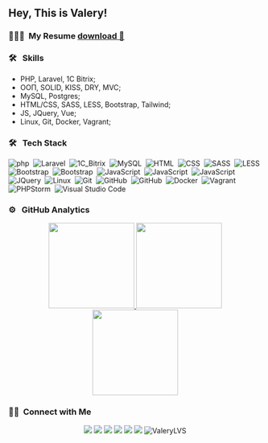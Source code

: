 ## Hey, This is Valery!

### 👨🏻‍💻 &nbsp;My Resume <a download href="./assets/resume.pdf">download 💾</a>

### 🛠 &nbsp; Skills
- PHP, Laravel, 1C Bitrix;
- ООП, SOLID, KISS, DRY, MVC;
- MySQL, Postgres;
- HTML/CSS, SASS, LESS, Bootstrap, Tailwind;
- JS, JQuery, Vue;
- Linux, Git, Docker, Vagrant;

### 🛠 &nbsp; Tech Stack

![php](https://img.shields.io/badge/-PHP-05122A?style=flat&logo=php)&nbsp;
![Laravel](https://img.shields.io/badge/-Laravel-05122A?style=flat&logo=Laravel)&nbsp;
![1C_Bitrix](https://img.shields.io/badge/-1C_Bitrix-05122A?style=flat&logo=1C_Bitrix)&nbsp;
![MySQL](https://img.shields.io/badge/-MySQL-05122A?style=flat&logo=MySQL)&nbsp;
![HTML](https://img.shields.io/badge/-HTML-05122A?style=flat&logo=HTML5)&nbsp;
![CSS](https://img.shields.io/badge/-CSS-05122A?style=flat&logo=CSS3&logoColor=1572B6)&nbsp;
![SASS](https://img.shields.io/badge/-Sass-05122A?style=flat&logo=SASS)&nbsp;
![LESS](https://img.shields.io/badge/-Less-05122A?style=flat&logo=LESS)&nbsp;
![Bootstrap](https://img.shields.io/badge/-Bootstrap-05122A?style=flat&logo=bootstrap&logoColor=563D7C)&nbsp;
![Bootstrap](https://img.shields.io/badge/-TailwindCSS-05122A?style=flat&logo=tailwindcss&logoColor=563D7C)&nbsp;
![JavaScript](https://img.shields.io/badge/-JavaScript-05122A?style=flat&logo=javascript)&nbsp;
![JavaScript](https://img.shields.io/badge/-Vue_JS-05122A?style=flat&logo=vuedotjs)&nbsp;
![JavaScript](https://img.shields.io/badge/--05122A?style=flat&logo=)&nbsp;
![JQuery](https://img.shields.io/badge/-JQuery-05122A?style=flat&logo=JQuery)&nbsp;
![Linux](https://img.shields.io/badge/-Linux-05122A?style=flat&logo=Linux)&nbsp;
![Git](https://img.shields.io/badge/-Git-05122A?style=flat&logo=git)&nbsp;
![GitHub](https://img.shields.io/badge/-GitHub-05122A?style=flat&logo=github)&nbsp;
![GitHub](https://img.shields.io/badge/-BitBucket-05122A?style=flat&logo=bitbucket)&nbsp;
![Docker](https://img.shields.io/badge/-Docker-05122A?style=flat&logo=Docker)&nbsp;
![Vagrant](https://img.shields.io/badge/-Vagrant-05122A?style=flat&logo=Vagrant)&nbsp;
![PHPStorm](https://img.shields.io/badge/-PHPStorm-05122A?style=flat&logo=PHPStorm)&nbsp;
![Visual Studio Code](https://img.shields.io/badge/-Visual%20Studio%20Code-05122A?style=flat&logo=visual-studio-code&logoColor=007ACC)&nbsp;

### ⚙ &nbsp; GitHub Analytics

<p align="center">
<a href="https://github.com/valerylvs">
  <img  height="170em" src="https://github-readme-stats-eight-theta.vercel.app/api?username=valerylvs&show_icons=true&theme=graywhite&include_all_commits=true&count_private=true"/>
  <img  height="170em" src="https://github-readme-stats-eight-theta.vercel.app/api/top-langs/?username=valerylvs&layout=compact&langs_count=8&theme=graywhite"/>
  <img  height="170em" src="http://github-readme-streak-stats.herokuapp.com?user=valerylvs&theme=graywhite"/>
</a>
</p>



### 🤝🏻 &nbsp;Connect with Me

<p align="center">
<a href="https://telegram.im/@ValeryLVS"><img src="https://img.shields.io/badge/-Telegram-0077B5?style=flat&logo=Telegram&logoColor=white"/></a>
<a href="mailto:Mr.Valery.LVS@gmail.com"><img src="https://img.shields.io/badge/-GMail-c14438?style=flat&logo=Gmail&logoColor=white&link=mailto:mr.valery.lvs"/></a>
<a href="https://www.instagram.com/valery.lvs/?hl=ru"><img src="https://img.shields.io/badge/-Instagram-E4405F?style=flat&logo=Instagram&logoColor=white"/></a>
<a href="https://www.facebook.com/profile.php?id=100015156513838"><img src="https://img.shields.io/badge/-Facebook-1877F2?style=flat&logo=Facebook&logoColor=white"/></a>
<a href="https://it-network.onelink.me/GF0K/gxjvrwv3"><img src="https://img.shields.io/badge/-@IT_Network-2b3438?style=flat&logo=&logoColor=white"/></a>
<a href="https://github.com/ValeryLVS"><img src="https://img.shields.io/badge/-GitHub-grey?style=flat&logo=github&logoColor=white"/></a>
<img src=https://komarev.com/ghpvc/?username=ValeryLVS alt=ValeryLVS />
</p>

[//]: # (&#40;dark, nord, graywhite, vision-friendly-dark&#41;)
